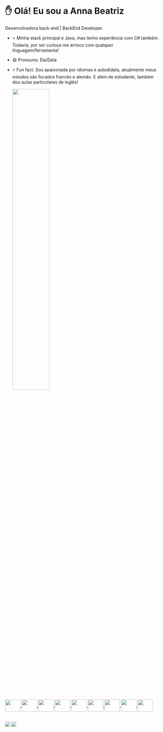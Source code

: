 # ✋ Olá! Eu sou a Anna Beatriz

Desenvolvedora back-end | BackEnd Developer

- ⭐ Minha stack principal é Java, mas tenho experiência com C# também. Todavia, por ser curiosa me arrisco com qualquer linguagem/ferramenta!  
- 😄 Pronouns: Ela/Dela
- ⚡ Fun fact: Sou apaixonada por idiomas e autodidata, atualmente meus estudos são focados francês e alemão. E além de estudante, também dou aulas particulares de inglês!

  <div>
  <a href="https://github.com/AnnaBea10">
  <img width="50%" src="https://github-readme-stats.vercel.app/api?username=AnnaBea10&show_icons=true&theme=dracula">

##

  <div> 
      <img align="center" height=40 width=50 src="https://cdn.jsdelivr.net/gh/devicons/devicon/icons/java/java-original.svg" />
      <img align="center" height=40 width=50 src="https://cdn.jsdelivr.net/gh/devicons/devicon/icons/csharp/csharp-original.svg" />
      <img align="center" height=40 width=50 src="https://cdn.jsdelivr.net/gh/devicons/devicon/icons/python/python-original.svg" />
      <img align="center" height=40 width=50 src="https://cdn.jsdelivr.net/gh/devicons/devicon@latest/icons/spring/spring-original.svg" />
      <img align="center" height=40 width=50 src="https://cdn.jsdelivr.net/gh/devicons/devicon@latest/icons/dotnetcore/dotnetcore-original.svg" />
      <img align="center" height=40 width=50 src="https://cdn.jsdelivr.net/gh/devicons/devicon@latest/icons/fastapi/fastapi-plain.svg" />
      <img align="center" height=40 width=50 src="https://cdn.jsdelivr.net/gh/devicons/devicon@latest/icons/sqldeveloper/sqldeveloper-original.svg" />
      <img align="center" height=40 width=50 src="https://cdn.jsdelivr.net/gh/devicons/devicon@latest/icons/mongodb/mongodb-original-wordmark.svg" />
      <img align="center" height=40 width=50 src="https://cdn.jsdelivr.net/gh/devicons/devicon@latest/icons/pandas/pandas-original-wordmark.svg" />
  </div>

  ##

  <div>
    <a href="mailto: pereiradelima938@gmail.com"><img align="center" src="https://img.shields.io/badge/Gmail-D14836?style=for-the-badge&logo=gmail&logoColor=white"/></a>
    <a href="https://www.linkedin.com/in/anna-beatriz-lima-8a305a202/"><img align="center" src="https://img.shields.io/badge/LinkedIn-0077B5?style=for-the-badge&logo=linkedin&logoColor=white"/></a>
  </div>
